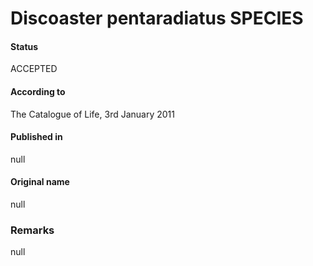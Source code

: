 Discoaster pentaradiatus SPECIES
=======

#### Status
ACCEPTED

#### According to
The Catalogue of Life, 3rd January 2011

#### Published in
null

#### Original name
null

### Remarks
null